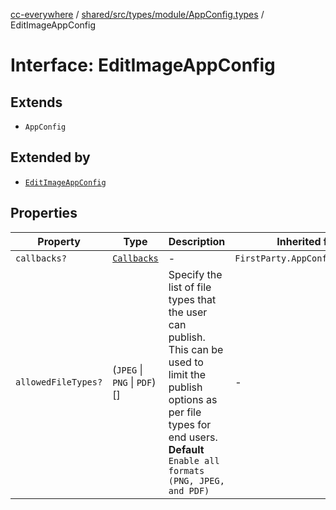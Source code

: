 [cc-everywhere](../../../../../../index.md) / [shared/src/types/module/AppConfig.types](../index.md) / EditImageAppConfig

# Interface: EditImageAppConfig

## Extends

- `AppConfig`

## Extended by

- [`EditImageAppConfig`](../../../1p/module/AppConfig.types/interfaces/EditImageAppConfig.md)

## Properties

| Property | Type | Description | Inherited from |
| ------ | ------ | ------ | ------ |
| `callbacks?` | [`Callbacks`](../../../Callbacks.types/interfaces/Callbacks.md) | - | `FirstParty.AppConfig.callbacks` |
| `allowedFileTypes?` | (`JPEG` \| `PNG` \| `PDF`)[] | Specify the list of file types that the user can publish. This can be used to limit the publish options as per file types for end users. **Default** `Enable all formats (PNG, JPEG, and PDF)` | - |
